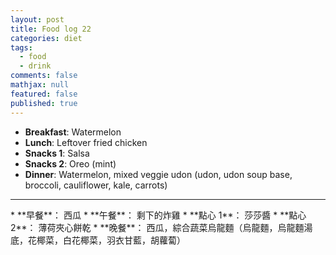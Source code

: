 ```yaml
---
layout: post
title: Food log 22
categories: diet
tags: 
  - food
  - drink
comments: false
mathjax: null
featured: false
published: true
---
```


* **Breakfast**: Watermelon 
* **Lunch**: Leftover fried chicken
* **Snacks 1**: Salsa
* **Snacks 2**: Oreo (mint)
* **Dinner**: Watermelon, mixed veggie udon (udon, udon soup base, broccoli, cauliflower, kale, carrots)
<hr>
* **早餐**： 西瓜
* **午餐**： 剩下的炸雞
* **點心 1**： 莎莎醬
* **點心 2**： 薄荷夾心餅乾
* **晚餐**： 西瓜，綜合蔬菜烏龍麵（烏龍麵，烏龍麵湯底，花椰菜，白花椰菜，羽衣甘藍，胡蘿蔔）